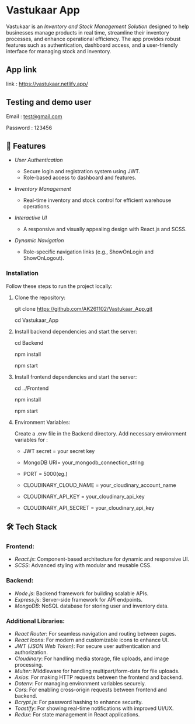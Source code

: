 # Vastukaar App 
Vastukaar is an *Inventory and Stock Management Solution* designed to help businesses manage products in real time, streamline their inventory processes, and enhance operational efficiency. The app provides robust features such as authentication, dashboard access, and a user-friendly interface for managing stock and inventory.

## App link 
link : https://vastukaar.netlify.app/

## Testing and demo user
Email : test@gmail.com

Password : 123456

## 🚀 Features

- *User Authentication*
  - Secure login and registration system using JWT.
  - Role-based access to dashboard and features.

- *Inventory Management*
  - Real-time inventory and stock control for efficient warehouse operations.

- *Interactive UI*
  - A responsive and visually appealing design with React.js and SCSS.

- *Dynamic Navigation*
  - Role-specific navigation links (e.g., ShowOnLogin and ShowOnLogout).


### Installation

Follow these steps to run the project locally:

1. Clone the repository:

   git clone https://github.com/AK261102/Vastukaar_App.git

   cd Vastukaar_App

3. Install backend dependencies and start the server:

   cd Backend

   npm install

   npm start

5. Install frontend dependencies and start the server:

   cd ../Frontend

   npm install

   npm start

7. Environment Variables:

   Create a .env file in the Backend directory.
   Add necessary environment variables for :

   - JWT secret = your secret key
 
   - MongoDB URI= your_mongodb_connection_string
 
   - PORT = 5000(eg.)
 
   - CLOUDINARY_CLOUD_NAME = your_cloudinary_account_name
 
   - CLOUDINARY_API_KEY = your_cloudinary_api_key
 
   - CLOUDINARY_API_SECRET = your_cloudinary_api_key

## 🛠️ Tech Stack
### Frontend:
- *React.js*: Component-based architecture for dynamic and responsive UI.
- *SCSS*: Advanced styling with modular and reusable CSS.

### Backend:
- *Node.js*: Backend framework for building scalable APIs.
- *Express.js*: Server-side framework for API endpoints.
- *MongoDB*: NoSQL database for storing user and inventory data.

### Additional Libraries:
- *React Router*: For seamless navigation and routing between pages.
- *React Icons*: For modern and customizable icons to enhance UI.
- *JWT (JSON Web Token)*: For secure user authentication and authorization.
- *Cloudinary*: For handling media storage, file uploads, and image processing.
- *Multer*: Middleware for handling multipart/form-data for file uploads.
- *Axios*: For making HTTP requests between the frontend and backend.
- *Dotenv*: For managing environment variables securely.
- *Cors*: For enabling cross-origin requests between frontend and backend.
- *Bcrypt.js*: For password hashing to enhance security.
- *Toastify*: For showing real-time notifications with improved UI/UX.
- *Redux*: For state management in React applications.
